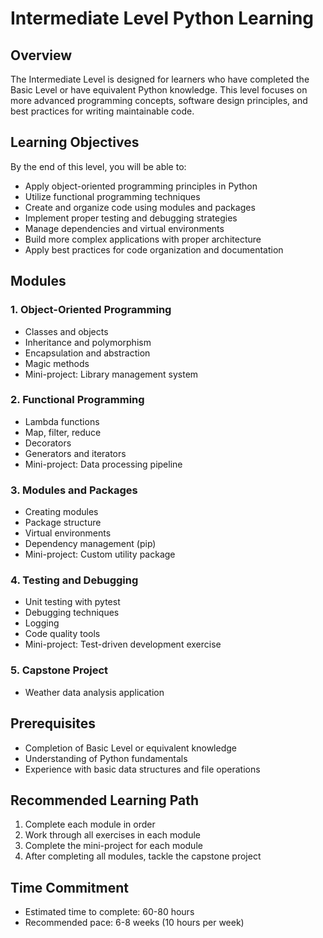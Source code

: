 # Intermediate Level Python Learning

## Overview

The Intermediate Level is designed for learners who have completed the Basic Level or have equivalent Python knowledge. This level focuses on more advanced programming concepts, software design principles, and best practices for writing maintainable code.

## Learning Objectives

By the end of this level, you will be able to:

- Apply object-oriented programming principles in Python
- Utilize functional programming techniques
- Create and organize code using modules and packages
- Implement proper testing and debugging strategies
- Manage dependencies and virtual environments
- Build more complex applications with proper architecture
- Apply best practices for code organization and documentation

## Modules

### 1. Object-Oriented Programming
- Classes and objects
- Inheritance and polymorphism
- Encapsulation and abstraction
- Magic methods
- Mini-project: Library management system

### 2. Functional Programming
- Lambda functions
- Map, filter, reduce
- Decorators
- Generators and iterators
- Mini-project: Data processing pipeline

### 3. Modules and Packages
- Creating modules
- Package structure
- Virtual environments
- Dependency management (pip)
- Mini-project: Custom utility package

### 4. Testing and Debugging
- Unit testing with pytest
- Debugging techniques
- Logging
- Code quality tools
- Mini-project: Test-driven development exercise

### 5. Capstone Project
- Weather data analysis application

## Prerequisites

- Completion of Basic Level or equivalent knowledge
- Understanding of Python fundamentals
- Experience with basic data structures and file operations

## Recommended Learning Path

1. Complete each module in order
2. Work through all exercises in each module
3. Complete the mini-project for each module
4. After completing all modules, tackle the capstone project

## Time Commitment

- Estimated time to complete: 60-80 hours
- Recommended pace: 6-8 weeks (10 hours per week)